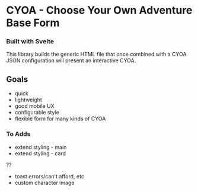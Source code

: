 # CYOA - Choose Your Own Adventure Base Form

### Built with Svelte

This library builds the generic HTML file that once combined with a CYOA JSON configuration will present an interactive CYOA.

## Goals

- quick
- lightweight
- good mobile UX
- configurable style
- flexible form for many kinds of CYOA

### To Adds

- extend styling - main
- extend styling - card

??
- toast errors/can't afford, etc
- custom character image
